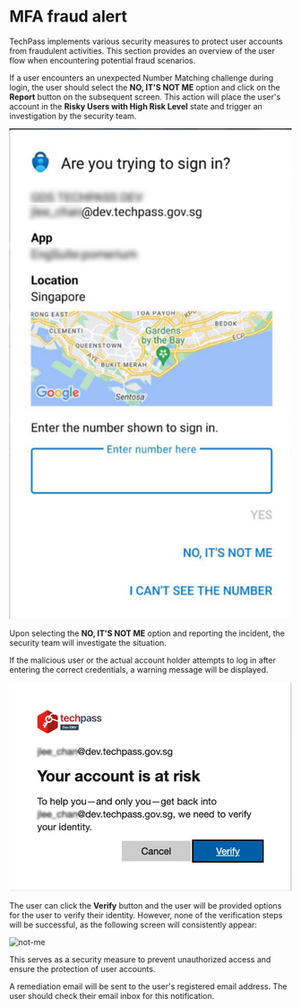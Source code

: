 # MFA fraud alert
TechPass implements various security measures to protect user accounts from fraudulent activities. This section provides an overview of the user flow when encountering potential fraud scenarios.

If a user encounters an unexpected Number Matching challenge during login, the user should select the **NO, IT'S NOT ME** option and click on the **Report** button on the subsequent screen. This action will place the user's account in the **Risky Users with High Risk Level** state and trigger an investigation by the security team.

![not-me](/docs/assets/images/mfa-fraud/unexpected-no.png)

Upon selecting the **NO, IT'S NOT ME** option and reporting the incident, the security team will investigate the situation.

If the malicious user or the actual account holder attempts to log in after entering the correct credentials, a warning message will be displayed. 

![not-me](/docs/assets/images/mfa-fraud/acc-risk.png)

The user can click the **Verify** button and the user will be provided options for the user to verify their identity. However, none of the verification steps will be successful, as the following screen will consistently appear:

![not-me](/assets/images/mfa-fraud/request-denied.png)

This serves as a security measure to prevent unauthorized access and ensure the protection of user accounts.

A remediation email will be sent to the user's registered email address. The user should check their email inbox for this notification.